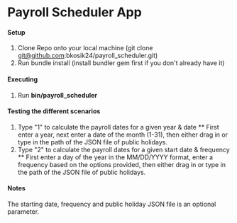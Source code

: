 Payroll Scheduler App
=====================

#### Setup

1. Clone Repo onto your local machine (git clone git@github.com:bkosik24/payroll_scheduler.git)
2. Run bundle install (install bundler gem first if you don't already have it)

#### Executing

1. Run **bin/payroll_scheduler**

#### Testing the different scenarios
1. Type "1" to calculate the payroll dates for a given year & date
** First enter a year, next enter a date of the month (1-31), then either drag in or type in the path of the JSON file of public holidays.
2. Type "2" to calculate the payroll dates for a given start date & frequency
** First enter a day of the year in the MM/DD/YYYY format, enter a frequency based on the options provided, then either drag in or type in the path of the JSON file of public holidays.

#### Notes
The starting date, frequency and public holiday JSON file is an optional parameter.
